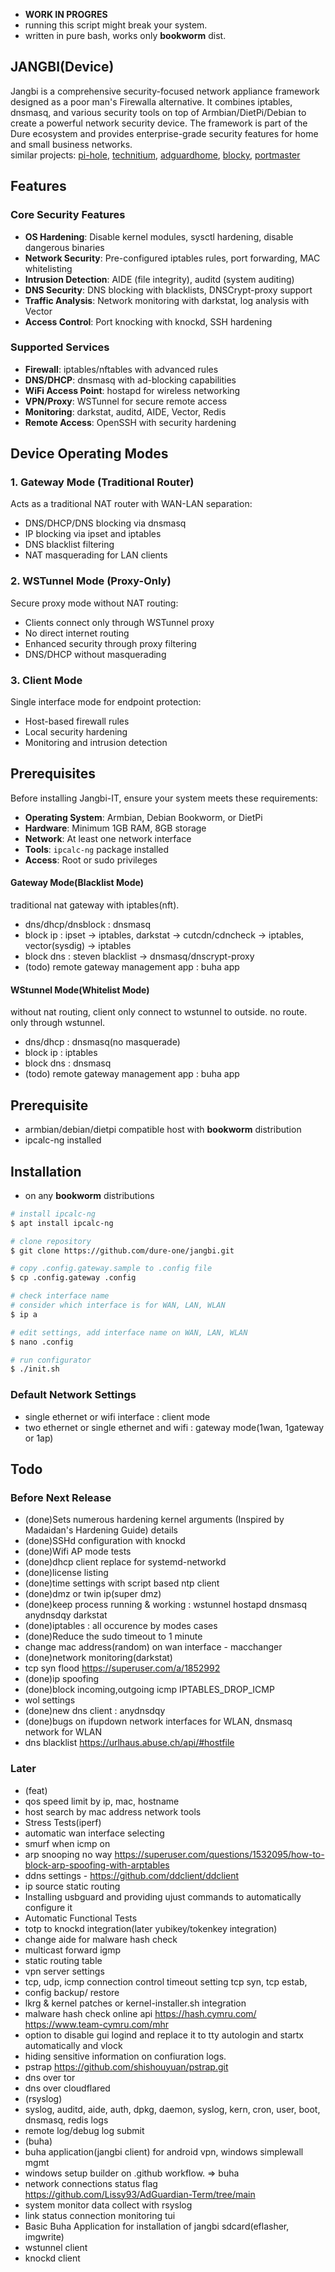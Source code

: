 - **WORK IN PROGRES**
- running this script might break your system.
- written in pure bash, works only **bookworm** dist.

## JANGBI(Device)

Jangbi is a comprehensive security-focused network appliance framework designed as a poor man's Firewalla alternative. It combines iptables, dnsmasq, and various security tools on top of Armbian/DietPi/Debian to create a powerful network security device. The framework is part of the Dure ecosystem and provides enterprise-grade security features for home and small business networks.<br/>
similar projects: [pi-hole](https://pi-hole.net/), [technitium](https://technitium.com/dns/), [adguardhome](https://github.com/AdguardTeam/AdGuardHome), [blocky](https://github.com/0xERR0R/blocky), [portmaster](https://github.com/safing/portmaster?tab=readme-ov-file)

## Features

### Core Security Features
- **OS Hardening**: Disable kernel modules, sysctl hardening, disable dangerous binaries
- **Network Security**: Pre-configured iptables rules, port forwarding, MAC whitelisting
- **Intrusion Detection**: AIDE (file integrity), auditd (system auditing)
- **DNS Security**: DNS blocking with blacklists, DNSCrypt-proxy support
- **Traffic Analysis**: Network monitoring with darkstat, log analysis with Vector
- **Access Control**: Port knocking with knockd, SSH hardening

### Supported Services
- **Firewall**: iptables/nftables with advanced rules
- **DNS/DHCP**: dnsmasq with ad-blocking capabilities  
- **WiFi Access Point**: hostapd for wireless networking
- **VPN/Proxy**: WSTunnel for secure remote access
- **Monitoring**: darkstat, auditd, AIDE, Vector, Redis
- **Remote Access**: OpenSSH with security hardening

## Device Operating Modes

### 1. Gateway Mode (Traditional Router)
Acts as a traditional NAT router with WAN-LAN separation:
- DNS/DHCP/DNS blocking via dnsmasq
- IP blocking via ipset and iptables
- DNS blacklist filtering
- NAT masquerading for LAN clients

### 2. WSTunnel Mode (Proxy-Only)
Secure proxy mode without NAT routing:
- Clients connect only through WSTunnel proxy
- No direct internet routing
- Enhanced security through proxy filtering
- DNS/DHCP without masquerading

### 3. Client Mode
Single interface mode for endpoint protection:
- Host-based firewall rules
- Local security hardening
- Monitoring and intrusion detection

## Prerequisites

Before installing Jangbi-IT, ensure your system meets these requirements:

- **Operating System**: Armbian, Debian Bookworm, or DietPi
- **Hardware**: Minimum 1GB RAM, 8GB storage
- **Network**: At least one network interface
- **Tools**: `ipcalc-ng` package installed
- **Access**: Root or sudo privileges

#### Gateway Mode(Blacklist Mode)
traditional nat gateway with iptables(nft).

* dns/dhcp/dnsblock : dnsmasq
* block ip : ipset -> iptables, darkstat -> cutcdn/cdncheck -> iptables, vector(sysdig) -> iptables
* block dns : steven blacklist -> dnsmasq/dnscrypt-proxy
* (todo) remote gateway management app : buha app

#### WStunnel Mode(Whitelist Mode)
without nat routing, client only connect to wstunnel to outside. no route. only through wstunnel.

* dns/dhcp : dnsmasq(no masquerade)
* block ip : iptables
* block dns : dnsmasq
* (todo) remote gateway management app : buha app

## Prerequisite
- armbian/debian/dietpi compatible host with **bookworm** distribution
- ipcalc-ng installed

## Installation
- on any **bookworm** distributions

```bash
# install ipcalc-ng
$ apt install ipcalc-ng

# clone repository
$ git clone https://github.com/dure-one/jangbi.git

# copy .config.gateway.sample to .config file
$ cp .config.gateway .config

# check interface name
# consider which interface is for WAN, LAN, WLAN
$ ip a

# edit settings, add interface name on WAN, LAN, WLAN
$ nano .config

# run configurator
$ ./init.sh
```

### Default Network Settings
* single ethernet or wifi interface : client mode
* two ethernet or single ethernet and wifi : gateway mode(1wan, 1gateway or 1ap)

## Todo

### Before Next Release
- (done)Sets numerous hardening kernel arguments (Inspired by Madaidan's Hardening Guide) details
- (done)SSHd configuration with knockd
- (done)Wifi AP mode tests
- (done)dhcp client replace for systemd-networkd
- (done)license listing
- (done)time settings with script based ntp client
- (done)dmz or twin ip(super dmz)
- (done)keep process running & working : wstunnel hostapd dnsmasq anydnsdqy darkstat
- (done)iptables : all occurence by modes cases
- (done)Reduce the sudo timeout to 1 minute
- change mac address(random) on wan interface - macchanger
- (done)network monitoring(darkstat)
- tcp syn flood https://superuser.com/a/1852992
- (done)ip spoofing
- (done)block incoming,outgoing icmp IPTABLES_DROP_ICMP
- wol settings
- (done)new dns client : anydnsdqy
- (done)bugs on ifupdown network interfaces for WLAN, dnsmasq network for WLAN
- dns blacklist https://urlhaus.abuse.ch/api/#hostfile


### Later
- (feat)
- qos speed limit by ip, mac, hostname
- host search by mac address network tools
- Stress Tests(iperf)
- automatic wan interface selecting
- smurf when icmp on
- arp snooping no way https://superuser.com/questions/1532095/how-to-block-arp-spoofing-with-arptables
- ddns settings - https://github.com/ddclient/ddclient
- ip source static routing
- Installing usbguard and providing ujust commands to automatically configure it
- Automatic Functional Tests
- totp to knockd integration(later yubikey/tokenkey integration)
- change aide for malware hash check
- multicast forward igmp
- static routing table
- vpn server settings
- tcp, udp, icmp connection control timeout setting tcp syn, tcp estab,
- config backup/ restore
- lkrg & kernel patches or kernel-installer.sh integration
- malware hash check online api https://hash.cymru.com/ https://www.team-cymru.com/mhr
- option to disable gui logind and replace it to tty autologin and startx automatically and vlock
- hiding sensitive information on confiuration logs.
- pstrap https://github.com/shishouyuan/pstrap.git
- dns over tor
- dns over cloudflared
- (rsyslog)
- syslog, auditd, aide, auth, dpkg, daemon, syslog, kern, cron, user, boot, dnsmasq, redis logs
- remote log/debug log submit
- (buha)
- buha application(jangbi client) for android vpn, windows simplewall mgmt
- windows setup builder on .github workflow. => buha
- network connections status flag https://github.com/Lissy93/AdGuardian-Term/tree/main
- system monitor data collect with rsyslog
- link status connection monitoring tui
- Basic Buha Application for installation of jangbi sdcard(eflasher, imgwrite)
- wstunnel client
- knockd client

